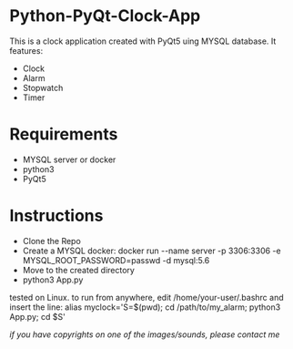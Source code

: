 # Python-PyQt-Clock-App
This is a clock application created with PyQt5 uing MYSQL database. It features:
 - Clock
 - Alarm
 - Stopwatch
 - Timer
 
# Requirements
  - MYSQL server or docker
  - python3
  - PyQt5
  
# Instructions
  - Clone the Repo
  - Create a MYSQL docker: docker run --name server -p 3306:3306 -e MYSQL_ROOT_PASSWORD=passwd -d mysql:5.6
  - Move to the created directory
  - python3 App.py
  
  tested on Linux.
  to run from anywhere, edit /home/your-user/.bashrc and insert the line: alias myclock='S=$(pwd); cd /path/to/my_alarm; python3 App.py; cd $S'
  
*if you have copyrights on one of the images/sounds, please contact me*


